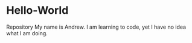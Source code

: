 # Hello-World
Repository 
My name is Andrew. I am learning to code, yet I have no idea what I am doing.
